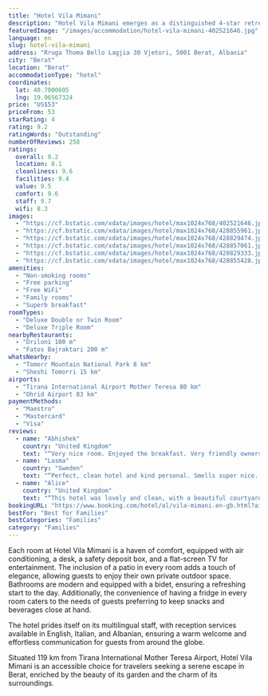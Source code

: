 ```yaml
---
title: "Hotel Vila Mimani"
description: "Hotel Vila Mimani emerges as a distinguished 4-star retreat in the historic heart of Berat, offering guests a blend of comfort and convenience with its well-appointed accommodations and thoughtful amenities."
featuredImage: "/images/accommodation/hotel-vila-mimani-402521646.jpg"
language: en
slug: hotel-vila-mimani
address: "Rruga Thoma Bello Lagjia 30 Vjetori, 5001 Berat, Albania"
city: "Berat"
location: "Berat"
accommodationType: "hotel"
coordinates:
  lat: 40.7000605
  lng: 19.96567324
price: "US$53"
priceFrom: 53
starRating: 4
rating: 9.2
ratingWords: "Outstanding"
numberOfReviews: 258
ratings:
  overall: 9.2
  location: 8.1
  cleanliness: 9.6
  facilities: 9.4
  value: 9.5
  comfort: 9.6
  staff: 9.7
  wifi: 8.3
images:
  - "https://cf.bstatic.com/xdata/images/hotel/max1024x768/402521646.jpg?k=3f9d783f19bec9f6cf83b0895871653d380a7f7290ebba4bef843e611e5bb0d6&o=&hp=1"
  - "https://cf.bstatic.com/xdata/images/hotel/max1024x768/428855961.jpg?k=b155772ff6c199e9db1ada752efe971a58d34f3446841867cb14c156adbed50a&o=&hp=1"
  - "https://cf.bstatic.com/xdata/images/hotel/max1024x768/428829474.jpg?k=797085562917f0bea4a63d38fe49bc8b618e21f9658538ed530daa9c684bb79a&o=&hp=1"
  - "https://cf.bstatic.com/xdata/images/hotel/max1024x768/428857061.jpg?k=dc1ede727aeed8528b2a3627654d328013d66556f0b5585b5b3fdfadca9d9c40&o=&hp=1"
  - "https://cf.bstatic.com/xdata/images/hotel/max1024x768/428829333.jpg?k=965684a0888b93b687e8984786fa79e3b2ed41940293c86c4d43d485f00c69a9&o=&hp=1"
  - "https://cf.bstatic.com/xdata/images/hotel/max1024x768/428855428.jpg?k=0e5b5c3f4ee724561f4ebb5b8c8f071783b1d7db77ea6963e15a3c1938de0c56&o=&hp=1"
amenities:
  - "Non-smoking rooms"
  - "Free parking"
  - "Free WiFi"
  - "Family rooms"
  - "Superb breakfast"
roomTypes:
  - "Deluxe Double or Twin Room"
  - "Deluxe Triple Room"
nearbyRestaurants:
  - "Driloni 100 m"
  - "Fatos Bajraktari 200 m"
whatsNearby:
  - "Tomorr Mountain National Park 8 km"
  - "Sheshi Tomorri 15 km"
airports:
  - "Tirana International Airport Mother Teresa 80 km"
  - "Ohrid Airport 83 km"
paymentMethods:
  - "Maestro"
  - "Mastercard"
  - "Visa"
reviews:
  - name: "Abhishek"
    country: "United Kingdom"
    text: "“Very nice room. Enjoyed the breakfast. Very friendly owners.”"
  - name: "Lasma"
    country: "Sweden"
    text: "“Perfect, clean hotel and kind personal. Smells super nice. Super good breakfast.”"
  - name: "Alice"
    country: "United Kingdom"
    text: "“This hotel was lovely and clean, with a beautiful courtyard. The breakfast was also exceptional! The staff were lovely too - thank you for a great stay in Berat!”"
bookingURL: "https://www.booking.com/hotel/al/vila-mimani.en-gb.html?aid=8035640"
bestFor: "Best for Families"
bestCategories: "Families"
category: "Families"
---
```


Each room at Hotel Vila Mimani is a haven of comfort, equipped with air conditioning, a desk, a safety deposit box, and a flat-screen TV for entertainment. The inclusion of a patio in every room adds a touch of elegance, allowing guests to enjoy their own private outdoor space. Bathrooms are modern and equipped with a bidet, ensuring a refreshing start to the day. Additionally, the convenience of having a fridge in every room caters to the needs of guests preferring to keep snacks and beverages close at hand.

The hotel prides itself on its multilingual staff, with reception services available in English, Italian, and Albanian, ensuring a warm welcome and effortless communication for guests from around the globe.

Situated 119 km from Tirana International Mother Teresa Airport, Hotel Vila Mimani is an accessible choice for travelers seeking a serene escape in Berat, enriched by the beauty of its garden and the charm of its surroundings.